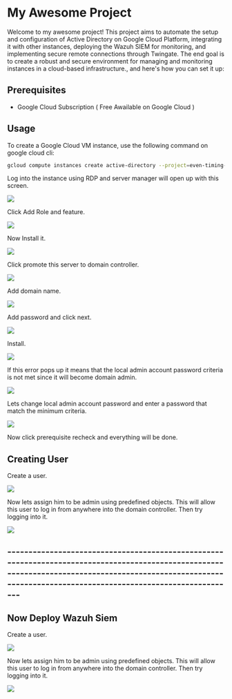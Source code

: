 # My Awesome Project

Welcome to my awesome project! This project aims to automate the setup and configuration of Active Directory on Google Cloud Platform, integrating it with other instances, deploying the Wazuh SIEM for monitoring, and implementing secure remote connections through Twingate. The end goal is to create a robust and secure environment for managing and monitoring instances in a cloud-based infrastructure., and here's how you can set it up:

## Prerequisites
- Google Cloud Subscription ( Free Awailable on Google Cloud ) 


## Usage

To create a Google Cloud VM instance, use the following command on google cloud cli:

```bash
gcloud compute instances create active-directory --project=even-timing-396709 --zone=us-central1-a --machine-type=e2-medium --network-interface=network-tier=PREMIUM,stack-type=IPV4_ONLY,subnet=default --maintenance-policy=MIGRATE --provisioning-model=STANDARD --service-account=22420940236-compute@developer.gserviceaccount.com --scopes=https://www.googleapis.com/auth/devstorage.read_only,https://www.googleapis.com/auth/logging.write,https://www.googleapis.com/auth/monitoring.write,https://www.googleapis.com/auth/servicecontrol,https://www.googleapis.com/auth/service.management.readonly,https://www.googleapis.com/auth/trace.append --create-disk=auto-delete=yes,boot=yes,device-name=instance-1,image=projects/windows-cloud/global/images/windows-server-2022-dc-v20231115,mode=rw,size=50,type=projects/even-timing-396709/zones/us-central1-a/diskTypes/pd-balanced --no-shielded-secure-boot --shielded-vtpm --shielded-integrity-monitoring --labels=goog-ec-src=vm_add-gcloud --reservation-affinity=any
```
Log into the instance using RDP and server manager will open up with this screen.

![](https://i.imgur.com/r7thVEp.png)

Click Add Role and feature.

![](https://i.imgur.com/M2h2esh.png)

Now Install it.

![](https://i.imgur.com/dtJJ77O.png)

Click promote this server to domain controller.

![](https://i.imgur.com/2ZUWE5K.png)

Add domain name.

![](https://i.imgur.com/n6OJVqg.png)

Add password and click next.

![](https://i.imgur.com/4kS5mhf.png)

Install.

![](https://i.imgur.com/M2h2esh.png)

If this error pops up it means that the local admin account password criteria is not met since it will become domain admin.

![](https://i.imgur.com/4Kcin0i.png)


Lets change local admin account password and enter a password that match the minimum criteria.

![](https://i.imgur.com/LVdrjbt.png)


Now click prerequisite recheck and everything will be done.


## Creating User

Create a user.

![](https://i.imgur.com/8qwQ9fO.png)

Now lets assign him to be admin using predefined objects. This will allow this user to log in from anywhere into the domain controller. Then try logging into it.

![](https://i.imgur.com/aqXy84p.png)

## ---------------------------------------------------------------------------------------------------------------------------------------------------------------------------------------------------------------

## Now Deploy Wazuh Siem

Create a user.

![](https://i.imgur.com/8qwQ9fO.png)

Now lets assign him to be admin using predefined objects. This will allow this user to log in from anywhere into the domain controller. Then try logging into it.

![](https://i.imgur.com/aqXy84p.png)

